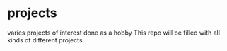 # projects
varies projects of interest done as a hobby
This repo will be filled with all kinds of different projects
